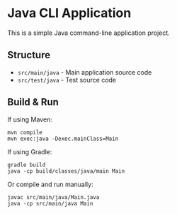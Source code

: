 # Java CLI Application

This is a simple Java command-line application project.

## Structure
- `src/main/java` - Main application source code
- `src/test/java` - Test source code

## Build & Run

If using Maven:
```
mvn compile
mvn exec:java -Dexec.mainClass=Main
```

If using Gradle:
```
gradle build
java -cp build/classes/java/main Main
```

Or compile and run manually:
```
javac src/main/java/Main.java
java -cp src/main/java Main
```
